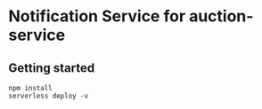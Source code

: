 # Notification Service for auction-service

## Getting started
```
npm install
serverless deploy -v
```
